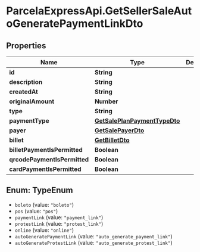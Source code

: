 # ParcelaExpressApi.GetSellerSaleAutoGeneratePaymentLinkDto

## Properties
Name | Type | Description | Notes
------------ | ------------- | ------------- | -------------
**id** | **String** |  | 
**description** | **String** |  | 
**createdAt** | **String** |  | 
**originalAmount** | **Number** |  | 
**type** | **String** |  | 
**paymentType** | [**GetSalePlanPaymentTypeDto**](GetSalePlanPaymentTypeDto.md) |  | 
**payer** | [**GetSalePayerDto**](GetSalePayerDto.md) |  | 
**billet** | [**GetBilletDto**](GetBilletDto.md) |  | 
**billetPaymentIsPermitted** | **Boolean** |  | [optional] 
**qrcodePaymentIsPermitted** | **Boolean** |  | [optional] 
**cardPaymentIsPermitted** | **Boolean** |  | [optional] 

<a name="TypeEnum"></a>
## Enum: TypeEnum

* `boleto` (value: `"boleto"`)
* `pos` (value: `"pos"`)
* `paymentLink` (value: `"payment_link"`)
* `protestLink` (value: `"protest_link"`)
* `online` (value: `"online"`)
* `autoGeneratePaymentLink` (value: `"auto_generate_payment_link"`)
* `autoGenerateProtestLink` (value: `"auto_generate_protest_link"`)

